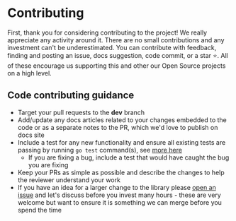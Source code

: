 # Contributing

First, thank you for considering contributing to the project! We really appreciate any activity around it. There are no small contributions and any investment can't be underestimated. You can contribute with feedback, finding and posting an issue, docs suggestion, code commit, or a star ⭐️. All of these encourage us supporting this and other our Open Source projects on a high level.

## Code contributing guidance

- Target your pull requests to the **dev** branch
- Add/update any docs articles related to your changes embedded to the code or as a separate notes to the PR, which we'd love to publish on docs site
- Include a test for any new functionality and ensure all existing tests are passing by running `go test` command\(s\), see [more here](https://go.spflow.com/contributing/testing)
  - If you are fixing a bug, include a test that would have caught the bug you are fixing
- Keep your PRs as simple as possible and describe the changes to help the reviewer understand your work
- If you have an idea for a larger change to the library please [open an issue](https://github.com/pnocera/gosip/issues) and let's discuss before you invest many hours - these are very welcome but want to ensure it is something we can merge before you spend the time
